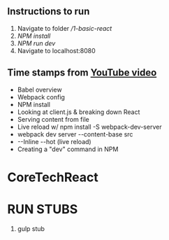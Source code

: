 ## Instructions to run
1. Navigate to folder */1-basic-react*
2. *NPM install*
3. *NPM run dev*
4. Navigate to localhost:8080

## Time stamps from [YouTube video](https://www.youtube.com/watch?v=MhkGQAoc7bc)
* Babel overview
* Webpack config
* NPM install
* Looking at client.js & breaking down React
* Serving content from file
* Live reload w/ npm install -S webpack-dev-server
* webpack dev server --content-base src
* --Inline --hot (live reload)
* Creating a "dev" command in NPM

# CoreTechReact

# RUN STUBS
1. gulp stub
